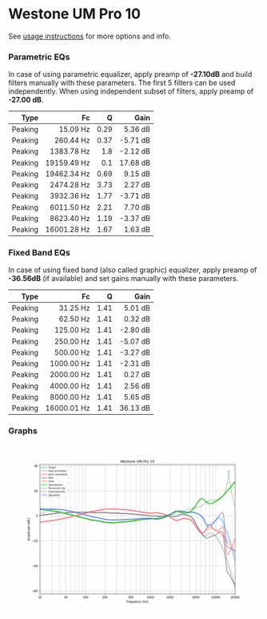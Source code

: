 # Westone UM Pro 10
See [usage instructions](https://github.com/jaakkopasanen/AutoEq#usage) for more options and info.

### Parametric EQs
In case of using parametric equalizer, apply preamp of **-27.10dB** and build filters manually
with these parameters. The first 5 filters can be used independently.
When using independent subset of filters, apply preamp of **-27.00 dB**.

| Type    | Fc          |    Q | Gain     |
|--------:|------------:|-----:|---------:|
| Peaking | 15.09 Hz    | 0.29 | 5.36 dB  |
| Peaking | 260.44 Hz   | 0.37 | -5.71 dB |
| Peaking | 1383.78 Hz  | 1.8  | -2.12 dB |
| Peaking | 19159.49 Hz | 0.1  | 17.68 dB |
| Peaking | 19462.34 Hz | 0.69 | 9.15 dB  |
| Peaking | 2474.28 Hz  | 3.73 | 2.27 dB  |
| Peaking | 3932.36 Hz  | 1.77 | -3.71 dB |
| Peaking | 6011.50 Hz  | 2.21 | 7.70 dB  |
| Peaking | 8623.40 Hz  | 1.19 | -3.37 dB |
| Peaking | 16001.28 Hz | 1.67 | 1.63 dB  |

### Fixed Band EQs
In case of using fixed band (also called graphic) equalizer, apply preamp of **-36.56dB**
(if available) and set gains manually with these parameters.

| Type    | Fc          |    Q | Gain     |
|--------:|------------:|-----:|---------:|
| Peaking | 31.25 Hz    | 1.41 | 5.01 dB  |
| Peaking | 62.50 Hz    | 1.41 | 0.32 dB  |
| Peaking | 125.00 Hz   | 1.41 | -2.80 dB |
| Peaking | 250.00 Hz   | 1.41 | -5.07 dB |
| Peaking | 500.00 Hz   | 1.41 | -3.27 dB |
| Peaking | 1000.00 Hz  | 1.41 | -2.31 dB |
| Peaking | 2000.00 Hz  | 1.41 | 0.27 dB  |
| Peaking | 4000.00 Hz  | 1.41 | 2.56 dB  |
| Peaking | 8000.00 Hz  | 1.41 | 5.65 dB  |
| Peaking | 16000.01 Hz | 1.41 | 36.13 dB |

### Graphs
![](./Westone%20UM%20Pro%2010.png)